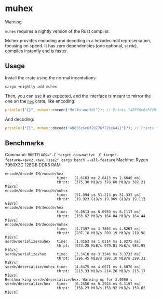 # muhex

> [!WARNING]
> `muhex` requires a nightly version of the Rust compiler.

Muhex provides encoding and decoding in a hexadecimal representation, focusing on speed. It has zero dependencies (one optional, `serde`), compiles instantly and is faster.

## Usage

Install the crate using the normal incantations:

```sh
cargo +nightly add muhex
```

Then, you can use it as expected, and the interface is meant to mirror the one on the [`hex`](https://docs.rs/hex) crate, like encoding:

```rust
println!("{}", muhex::encode("Hello world!")); // Prints "48656c6c6f20776f726c6421"
```

And decoding:

```rust
println!("{}", muhex::decode("48656c6c6f20776f726c6421")?); // Prints "Hello world!"
```

## Benchmarks

Command: `RUSTFLAGS="-C target-cpu=native -C target-feature=+avx2,+avx,+sse2" cargo bench --all-feature`
Machine: Ryzen 7950X3D 128GB DDR5 RAM

```
encode/decode 1M/encode/hex
                        time:   [2.6163 ms 2.6413 ms 2.6640 ms]
                        thrpt:  [375.38 MiB/s 378.60 MiB/s 382.21 MiB/s]
encode/decode 1M/encode/muhex
                        time:   [51.094 µs 51.213 µs 51.337 µs]
                        thrpt:  [19.023 GiB/s 19.069 GiB/s 19.113 GiB/s]
encode/decode 1M/decode/hex
                        time:   [6.0813 ms 6.0959 ms 6.1117 ms]
                        thrpt:  [163.62 MiB/s 164.04 MiB/s 164.44 MiB/s]
encode/decode 1M/decode/muhex
                        time:   [4.7397 ms 4.7804 ms 4.8267 ms]
                        thrpt:  [207.18 MiB/s 209.19 MiB/s 210.98 MiB/s]
serde/serialize/muhex   time:   [1.0163 ms 1.0214 ms 1.0275 ms]
                        thrpt:  [973.25 MiB/s 979.01 MiB/s 983.95 MiB/s]
serde/serialize/hex     time:   [3.3410 ms 3.3546 ms 3.3733 ms]
                        thrpt:  [296.45 MiB/s 298.10 MiB/s 299.31 MiB/s]
serde/deserialize/muhex time:   [4.6475 ms 4.6671 ms 4.6876 ms]
                        thrpt:  [213.33 MiB/s 214.26 MiB/s 215.17 MiB/s]
Benchmarking serde/deserialize/hex: Warming up for 3.0000 s
serde/deserialize/hex   time:   [6.2650 ms 6.2924 ms 6.3197 ms]
                        thrpt:  [158.23 MiB/s 158.92 MiB/s 159.62 MiB/s]
```
